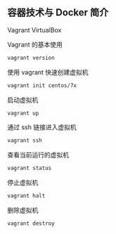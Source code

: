 ## 容器技术与 Docker 简介
Vagrant
VirtualBox

Vagrant 的基本使用
```bash
vagrant version
```
使用 vagrant 快速创建虚拟机
```bash
vagrant init centos/7x
```

启动虚拟机
```bash
vagrant up
```
通过 ssh 链接进入虚拟机
```bash
vagrant ssh
```

查看当前运行的虚拟机
```bash
vagrant status
```
停止虚拟机
```bash
vagrant halt
```
删除虚拟机
```bash
vagrant destroy
```
